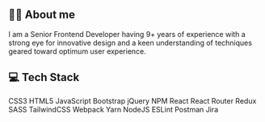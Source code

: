 ## 🧑‍💻 About me

I am a Senior Frontend Developer having 9+ years of experience with a strong eye for innovative design and a keen understanding of techniques geared toward optimum user experience.

## 💻 Tech Stack
CSS3 HTML5 JavaScript   Bootstrap jQuery NPM React React Router Redux SASS TailwindCSS Webpack Yarn NodeJS ESLint Postman Jira
